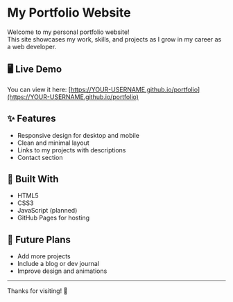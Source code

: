 # My Portfolio Website

Welcome to my personal portfolio website!  
This site showcases my work, skills, and projects as I grow in my career as a web developer.

## 🖥 Live Demo
You can view it here: [https://YOUR-USERNAME.github.io/portfolio](https://YOUR-USERNAME.github.io/portfolio)

## ✨ Features
- Responsive design for desktop and mobile
- Clean and minimal layout
- Links to my projects with descriptions
- Contact section

## 🔧 Built With
- HTML5
- CSS3
- JavaScript (planned)
- GitHub Pages for hosting

## 📌 Future Plans
- Add more projects
- Include a blog or dev journal
- Improve design and animations

---

Thanks for visiting! 🚀
